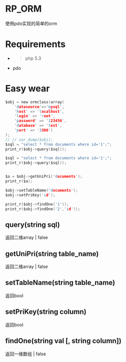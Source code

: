 # RP_ORM
使用pdo实现的简单的orm

# Requirements
* >php 5.3
* pdo

# Easy wear
```c
$obj = new ormclass(array(
    'datasource'=>'mysql',
    'host' => 'localhost',
    'login' => 'root',
    'password' => '123456',
    'database' => 'test',
    'port' => '3306')
);
// // var_dump($obj);
$sql = "select * from documents where id='1';";
print_r($obj->query($sql));

$sql = "select * from documents where id='1';";
print_r($obj->query($sql));


$a = $obj->getUniPri('documents');
print_r($a);

$obj->setTableName('documents');
$obj->setPriKey('id');

print_r($obj->findOne('1'));
print_r($obj->findOne('2','id'));
```

## query(string sql)
返回二维array | false

## getUniPri(string table_name)
返回二维array | false

## setTableName(string table_name)
返回bool

## setPriKey(string column)
返回bool

## findOne(string val [, string column])
返回一维数组 | false







